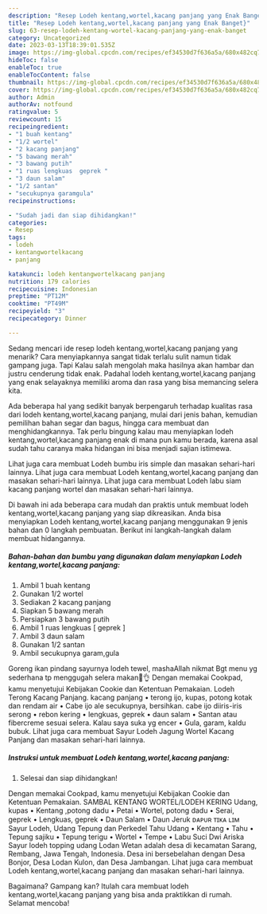 ```yaml
---
description: "Resep Lodeh kentang,wortel,kacang panjang yang Enak Banget}"
title: "Resep Lodeh kentang,wortel,kacang panjang yang Enak Banget}"
slug: 63-resep-lodeh-kentang-wortel-kacang-panjang-yang-enak-banget
category: Uncategorized
date: 2023-03-13T18:39:01.535Z
image: https://img-global.cpcdn.com/recipes/ef34530d7f636a5a/680x482cq70/lodeh-kentangwortelkacang-panjang-foto-resep-utama.jpg
hideToc: false
enableToc: true
enableTocContent: false
thumbnail: https://img-global.cpcdn.com/recipes/ef34530d7f636a5a/680x482cq70/lodeh-kentangwortelkacang-panjang-foto-resep-utama.jpg
cover: https://img-global.cpcdn.com/recipes/ef34530d7f636a5a/680x482cq70/lodeh-kentangwortelkacang-panjang-foto-resep-utama.jpg
author: Admin
authorAv: notfound
ratingvalue: 5
reviewcount: 15
recipeingredient:
- "1 buah kentang"
- "1/2 wortel"
- "2 kacang panjang"
- "5 bawang merah"
- "3 bawang putih"
- "1 ruas lengkuas  geprek "
- "3 daun salam"
- "1/2 santan"
- "secukupnya garamgula"
recipeinstructions:

- "Sudah jadi dan siap dihidangkan!"
categories:
- Resep
tags:
- lodeh
- kentangwortelkacang
- panjang

katakunci: lodeh kentangwortelkacang panjang 
nutrition: 179 calories
recipecuisine: Indonesian
preptime: "PT12M"
cooktime: "PT49M"
recipeyield: "3"
recipecategory: Dinner

---
```



Sedang mencari ide resep lodeh kentang,wortel,kacang panjang yang menarik? Cara menyiapkannya sangat tidak terlalu sulit namun tidak gampang juga. Tapi Kalau salah mengolah maka hasilnya akan hambar dan justru cenderung tidak enak. Padahal lodeh kentang,wortel,kacang panjang yang enak selayaknya memiliki aroma dan rasa yang bisa memancing selera kita.


Ada beberapa hal yang sedikit banyak berpengaruh terhadap kualitas rasa dari lodeh kentang,wortel,kacang panjang, mulai dari jenis bahan, kemudian pemilihan bahan segar dan bagus, hingga cara membuat dan menghidangkannya. Tak perlu bingung kalau mau menyiapkan lodeh kentang,wortel,kacang panjang enak di mana pun kamu berada, karena asal sudah tahu caranya maka hidangan ini bisa menjadi sajian istimewa.

Lihat juga cara membuat Lodeh bumbu iris simple dan masakan sehari-hari lainnya. Lihat juga cara membuat Lodeh kentang,wortel,kacang panjang dan masakan sehari-hari lainnya. Lihat juga cara membuat Lodeh labu siam kacang panjang wortel dan masakan sehari-hari lainnya.


Di bawah ini ada beberapa cara mudah dan praktis untuk membuat lodeh kentang,wortel,kacang panjang yang siap dikreasikan. Anda bisa menyiapkan Lodeh kentang,wortel,kacang panjang menggunakan 9 jenis bahan dan 0 langkah pembuatan. Berikut ini langkah-langkah dalam membuat hidangannya.

<!--inarticleads1-->

##### Bahan-bahan dan bumbu yang digunakan dalam menyiapkan Lodeh kentang,wortel,kacang panjang:

1. Ambil 1 buah kentang
1. Gunakan 1/2 wortel
1. Sediakan 2 kacang panjang
1. Siapkan 5 bawang merah
1. Persiapkan 3 bawang putih
1. Ambil 1 ruas lengkuas [ geprek ]
1. Ambil 3 daun salam
1. Gunakan 1/2 santan
1. Ambil secukupnya garam,gula


Goreng ikan pindang sayurnya lodeh tewel, mashaAllah nikmat Bgt menu yg sederhana tp menggugah selera makan🤗👌 Dengan memakai Cookpad, kamu menyetujui Kebijakan Cookie dan Ketentuan Pemakaian. Lodeh Terong Kacang Panjang. kacang panjang • terong ijo, kupas, potong kotak dan rendam air • Cabe ijo ale secukupnya, bersihkan. cabe ijo diiris-iris serong • rebon kering • lengkuas, geprek • daun salam • Santan atau fibercreme sesuai selera. Kalau saya suka yg encer • Gula, garam, kaldu bubuk. Lihat juga cara membuat Sayur Lodeh Jagung Wortel Kacang Panjang dan masakan sehari-hari lainnya. 

<!--inarticleads2-->

##### Instruksi untuk membuat Lodeh kentang,wortel,kacang panjang:


1. Selesai dan siap dihidangkan!

Dengan memakai Cookpad, kamu menyetujui Kebijakan Cookie dan Ketentuan Pemakaian. SAMBAL KENTANG WORTEL/LODEH KERING Udang, kupas • Kentang ,potong dadu • Petai • Wortel, potong dadu • Serai, geprek • Lengkuas, geprek • Daun Salam • Daun Jeruk ᴅᴀᴘᴜʀ ᴛɪᴋᴀ ʟɪᴍ Sayur Lodeh, Udang Tepung dan Perkedel Tahu Udang • Kentang • Tahu • Tepung sajiku • Tepung terigu • Wortel • Tempe • Labu Suci Dwi Ariska Sayur lodeh topping udang Lodan Wetan adalah desa di kecamatan Sarang, Rembang, Jawa Tengah, Indonesia. Desa ini bersebelahan dengan Desa Bonjor, Desa Lodan Kulon, dan Desa Jambangan. Lihat juga cara membuat Lodeh kentang,wortel,kacang panjang dan masakan sehari-hari lainnya. 

Bagaimana? Gampang kan? Itulah cara membuat lodeh kentang,wortel,kacang panjang yang bisa anda praktikkan di rumah. Selamat mencoba!
